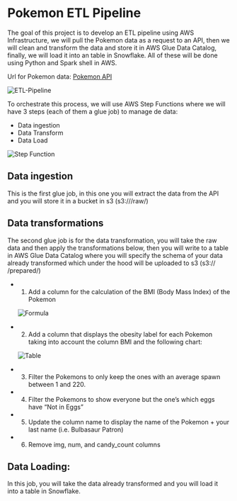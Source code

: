 # Pokemon ETL Pipeline

The goal of this project is to develop an ETL pipeline using AWS Infrastructure, 
we will pull the Pokemon data as a request to an API, then we will clean and 
transform the data and store it in AWS Glue Data Catalog, finally, we will load 
it into an table in Snowflake. All of these will be done using Python and Spark shell in AWS.

Url for Pokemon data: [Pokemon API](https://raw.githubusercontent.com/ClaviHaze/CDMX009-Data-Lovers/master/src/data/pokemon/pokemon.json)

![ETL-Pipeline](https://i.ibb.co/dWDr0G7/Screen-Shot-2021-03-17-at-10-46-56.png)


To orchestrate this process, we will use AWS Step Functions where we will have 3 steps 
(each of them a glue job) to manage de data:

* Data ingestion
* Data Transform
* Data Load

![Step Function](https://i.ibb.co/q1Qsdzr/Screen-Shot-2021-03-17-at-10-50-10.png)


## Data ingestion

This is the first glue job, in this one you will extract the data from the API and you will 
store it in a bucket in s3 (s3://<your-bucket>/raw/)
  
  
## Data transformations

The second glue job is for the data transformation, you will take the raw data and then apply 
the transformations below, then you will write to a table in AWS Glue Data Catalog where you 
will specify the schema of your data already transformed which under the hood will be uploaded 
to s3 (s3:// <your-bucket>/prepared/)
  
  * 1. Add a column for the calculation of the BMI (Body Mass Index) of the Pokemon
  
    ![Formula](https://i.ibb.co/qFJ8Wss/Screen-Shot-2021-03-17-at-10-54-39.png)
  
  * 2. Add a column that displays the obesity label for each Pokemon taking into account the column 
       BMI and the following chart:
       
     ![Table](https://i.ibb.co/3mBgZ90/Screen-Shot-2021-03-17-at-10-59-17.png)
     
   * 3. Filter the Pokemons to only keep the ones with an average spawn between 1 and 220.
   
   * 4. Filter the Pokemons to show everyone but the one’s which eggs have “Not in Eggs”
   
   * 5. Update the column name to display the name of the Pokemon + your last name (i.e. Bulbasaur Patron)
   
   * 6. Remove img, num, and candy_count columns
   
## Data Loading:

In this job, you will take the data already transformed and you will load it into a table in Snowflake.
     
